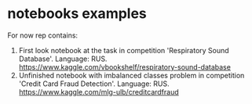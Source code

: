 # notebooks examples
For now rep contains: 
1. First look notebook at the task in competition 'Respiratory Sound Database'. Language: RUS.
                        https://www.kaggle.com/vbookshelf/respiratory-sound-database
2. Unfinished notebook with imbalanced classes problem in competition 'Credit Card Fraud Detection'.
	Language: RUS.
			 https://www.kaggle.com/mlg-ulb/creditcardfraud
